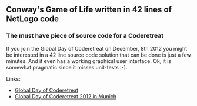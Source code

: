 ## Conway's Game of Life written in 42 lines of NetLogo code ##

### The must have piece of source code for a Coderetreat ###

If you join the Global Day of Coderetreat on December, 8th 2012 you might be interested in a 42 line source code solution that can be done is just a few minutes.
And it even has a working graphical user interface. Ok, it is somewhat pragmatic since it misses unit-tests :-).

Links:
- [Global Day of Coderetreat](http://globalday.coderetreat.org/)
- [Global Day of Coderetreat 2012 in Munich](http://www.coderetreat-munich.de/)

